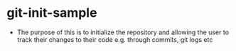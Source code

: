 # git-init-sample

- The purpose of this is to initialize the repository and allowing the user to track their changes to their code e.g. through commits, git logs etc
